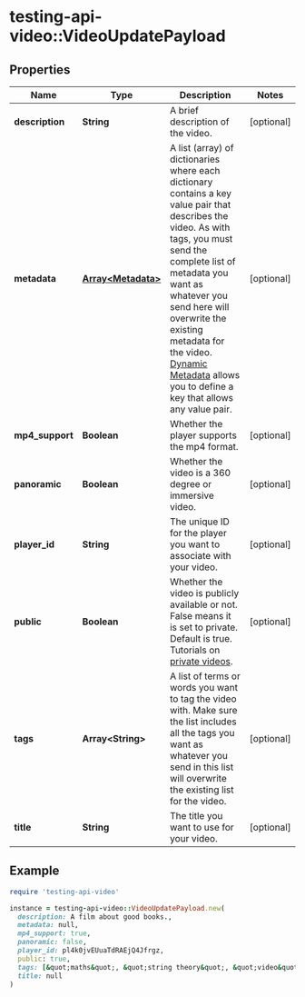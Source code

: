 # testing-api-video::VideoUpdatePayload

## Properties

| Name | Type | Description | Notes |
| ---- | ---- | ----------- | ----- |
| **description** | **String** | A brief description of the video. | [optional] |
| **metadata** | [**Array&lt;Metadata&gt;**](Metadata.md) | A list (array) of dictionaries where each dictionary contains a key value pair that describes the video. As with tags, you must send the complete list of metadata you want as whatever you send here will overwrite the existing metadata for the video. [Dynamic Metadata](https://api.video/blog/endpoints/dynamic-metadata) allows you to define a key that allows any value pair. | [optional] |
| **mp4_support** | **Boolean** | Whether the player supports the mp4 format. | [optional] |
| **panoramic** | **Boolean** | Whether the video is a 360 degree or immersive video. | [optional] |
| **player_id** | **String** | The unique ID for the player you want to associate with your video. | [optional] |
| **public** | **Boolean** | Whether the video is publicly available or not. False means it is set to private. Default is true. Tutorials on [private videos](https://api.video/blog/endpoints/private-videos). | [optional] |
| **tags** | **Array&lt;String&gt;** | A list of terms or words you want to tag the video with. Make sure the list includes all the tags you want as whatever you send in this list will overwrite the existing list for the video. | [optional] |
| **title** | **String** | The title you want to use for your video. | [optional] |

## Example

```ruby
require 'testing-api-video'

instance = testing-api-video::VideoUpdatePayload.new(
  description: A film about good books.,
  metadata: null,
  mp4_support: true,
  panoramic: false,
  player_id: pl4k0jvEUuaTdRAEjQ4Jfrgz,
  public: true,
  tags: [&quot;maths&quot;, &quot;string theory&quot;, &quot;video&quot;],
  title: null
)
```

